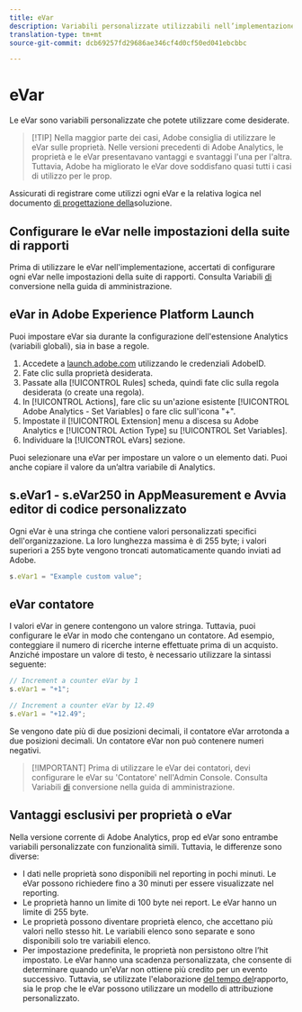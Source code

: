 ```yaml
---
title: eVar
description: Variabili personalizzate utilizzabili nell’implementazione.
translation-type: tm+mt
source-git-commit: dcb69257fd29686ae346cf4d0cf50ed041ebcbbc

---
```



# eVar

Le eVar sono variabili personalizzate che potete utilizzare come desiderate.

> [!TIP] Nella maggior parte dei casi, Adobe consiglia di utilizzare le eVar sulle proprietà. Nelle versioni precedenti di Adobe Analytics, le proprietà e le eVar presentavano vantaggi e svantaggi l&#39;una per l&#39;altra. Tuttavia, Adobe ha migliorato le eVar dove soddisfano quasi tutti i casi di utilizzo per le prop.

Assicurati di registrare come utilizzi ogni eVar e la relativa logica nel documento [di progettazione della](../../prepare/solution-design.md)soluzione.

## Configurare le eVar nelle impostazioni della suite di rapporti

Prima di utilizzare le eVar nell&#39;implementazione, accertati di configurare ogni eVar nelle impostazioni della suite di rapporti. Consulta Variabili [di](/help/admin/admin/conversion-var-admin/conversion-var-admin.md) conversione nella guida di amministrazione.

## eVar in Adobe Experience Platform Launch

Puoi impostare eVar sia durante la configurazione dell&#39;estensione Analytics (variabili globali), sia in base a regole.

1. Accedete a [launch.adobe.com](https://launch.adobe.com) utilizzando le credenziali AdobeID.
2. Fate clic sulla proprietà desiderata.
3. Passate alla [!UICONTROL Rules] scheda, quindi fate clic sulla regola desiderata (o create una regola).
4. In [!UICONTROL Actions], fare clic su un&#39;azione esistente [!UICONTROL Adobe Analytics - Set Variables] o fare clic sull&#39;icona &quot;+&quot;.
5. Impostate il [!UICONTROL Extension] menu a discesa su Adobe Analytics e [!UICONTROL Action Type] su [!UICONTROL Set Variables].
6. Individuare la [!UICONTROL eVars] sezione.

Puoi selezionare una eVar per impostare un valore o un elemento dati. Puoi anche copiare il valore da un’altra variabile di Analytics.

## s.eVar1 - s.eVar250 in AppMeasurement e Avvia editor di codice personalizzato

Ogni eVar è una stringa che contiene valori personalizzati specifici dell&#39;organizzazione. La loro lunghezza massima è di 255 byte; i valori superiori a 255 byte vengono troncati automaticamente quando inviati ad Adobe.

```js
s.eVar1 = "Example custom value";
```

## eVar contatore

I valori eVar in genere contengono un valore stringa. Tuttavia, puoi configurare le eVar in modo che contengano un contatore. Ad esempio, conteggiare il numero di ricerche interne effettuate prima di un acquisto. Anziché impostare un valore di testo, è necessario utilizzare la sintassi seguente:

```js
// Increment a counter eVar by 1
s.eVar1 = "+1";

// Increment a counter eVar by 12.49
s.eVar1 = "+12.49";
```

Se vengono date più di due posizioni decimali, il contatore eVar arrotonda a due posizioni decimali. Un contatore eVar non può contenere numeri negativi.

> [!IMPORTANT] Prima di utilizzare le eVar dei contatori, devi configurare le eVar su &#39;Contatore&#39; nell&#39;Admin Console. Consulta Variabili [di](/help/admin/admin/conversion-var-admin/conversion-var-admin.md) conversione nella guida di amministrazione.

## Vantaggi esclusivi per proprietà o eVar

Nella versione corrente di Adobe Analytics, prop ed eVar sono entrambe variabili personalizzate con funzionalità simili. Tuttavia, le differenze sono diverse:

* I dati nelle proprietà sono disponibili nel reporting in pochi minuti. Le eVar possono richiedere fino a 30 minuti per essere visualizzate nel reporting.
* Le proprietà hanno un limite di 100 byte nei report. Le eVar hanno un limite di 255 byte.
* Le proprietà possono diventare proprietà elenco, che accettano più valori nello stesso hit. Le variabili elenco sono separate e sono disponibili solo tre variabili elenco.
* Per impostazione predefinita, le proprietà non persistono oltre l’hit impostato. Le eVar hanno una scadenza personalizzata, che consente di determinare quando un&#39;eVar non ottiene più credito per un evento successivo. Tuttavia, se utilizzate l&#39;elaborazione [del tempo del](../../../components/vrs/vrs-report-time-processing.md)rapporto, sia le prop che le eVar possono utilizzare un modello di attribuzione personalizzato.

